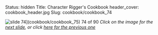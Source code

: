Status: hidden
Title: Character Rigger's Cookbook
header_cover: cookbook_header.jpg
Slug: cookbook/cookbook_74

![slide 74](https://dl.dropboxusercontent.com/u/2977490/presentations/cookbook/img74.jpg)](cookbook/cookbook_75)
74 of 90
_Click on the image for the [next slide](cookbook/cookbook_75), or click [here for the previous one](cookbook/cookbook_73)_
